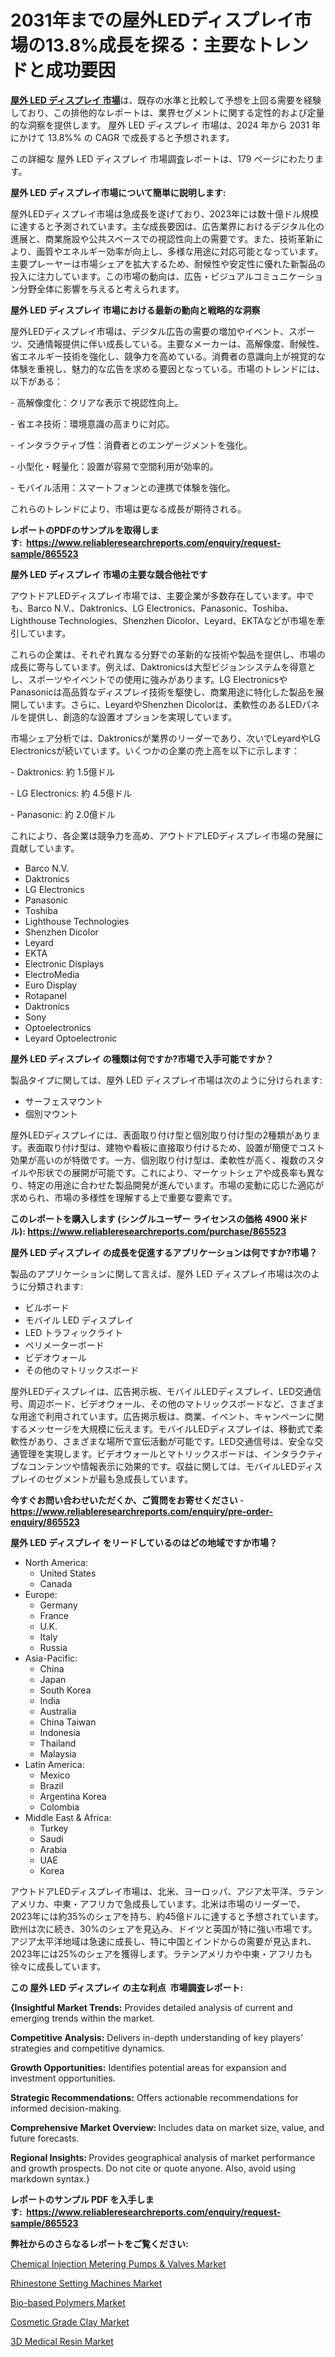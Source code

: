 <p><h1>2031年までの屋外LEDディスプレイ市場の13.8%成長を探る：主要なトレンドと成功要因</h1></p><p data-sourcepos="1:1-1:157"><strong><a href="https://www.reliableresearchreports.com/outdoor-led-display-r865523?utm_campaign=110&utm_medium=36&utm_source=Github&utm_content=ia&utm_term=05122024&utm_id=outdoor-led-display">屋外 LED ディスプレイ 市場</a></strong>は、既存の水準と比較して予想を上回る需要を経験しており、この排他的なレポートは、業界セグメントに関する定性的および定量的な洞察を提供します。 屋外 LED ディスプレイ 市場は、2024 年から 2031 年にかけて 13.8%% の CAGR で成長すると予想されます。</p>
<p data-sourcepos="3:1-3:50">この詳細な 屋外 LED ディスプレイ 市場調査レポートは、179 ページにわたります。</p>
<p><strong>屋外 LED ディスプレイ市場について簡単に説明します:</strong></p>
<p><p>屋外LEDディスプレイ市場は急成長を遂げており、2023年には数十億ドル規模に達すると予測されています。主な成長要因は、広告業界におけるデジタル化の進展と、商業施設や公共スペースでの視認性向上の需要です。また、技術革新により、画質やエネルギー効率が向上し、多様な用途に対応可能となっています。主要プレーヤーは市場シェアを拡大するため、耐候性や安定性に優れた新製品の投入に注力しています。この市場の動向は、広告・ビジュアルコミュニケーション分野全体に影響を与えると考えられます。</p></p>
<p><strong>屋外 LED ディスプレイ 市場における最新の動向と戦略的な洞察</strong></p>
<p><p>屋外LEDディスプレイ市場は、デジタル広告の需要の増加やイベント、スポーツ、交通情報提供に伴い成長している。主要なメーカーは、高解像度、耐候性、省エネルギー技術を強化し、競争力を高めている。消費者の意識向上が視覚的な体験を重視し、魅力的な広告を求める要因となっている。市場のトレンドには、以下がある：</p><p>- 高解像度化：クリアな表示で視認性向上。</p><p>- 省エネ技術：環境意識の高まりに対応。</p><p>- インタラクティブ性：消費者とのエンゲージメントを強化。</p><p>- 小型化・軽量化：設置が容易で空間利用が効率的。</p><p>- モバイル活用：スマートフォンとの連携で体験を強化。</p><p>これらのトレンドにより、市場は更なる成長が期待される。</p></p>
<p><strong>レポートのPDFのサンプルを取得します</strong><strong>:&nbsp;&nbsp;<a href="https://www.reliableresearchreports.com/enquiry/request-sample/865523?utm_campaign=110&utm_medium=36&utm_source=Github&utm_content=ia&utm_term=05122024&utm_id=outdoor-led-display">https://www.reliableresearchreports.com/enquiry/request-sample/865523</a></strong></p>
<p><strong>屋外 LED ディスプレイ 市場の主要な競合他社です</strong></p>
<p><p>アウトドアLEDディスプレイ市場では、主要企業が多数存在しています。中でも、Barco N.V.、Daktronics、LG Electronics、Panasonic、Toshiba、Lighthouse Technologies、Shenzhen Dicolor、Leyard、EKTAなどが市場を牽引しています。</p><p>これらの企業は、それぞれ異なる分野での革新的な技術や製品を提供し、市場の成長に寄与しています。例えば、Daktronicsは大型ビジョンシステムを得意とし、スポーツやイベントでの使用に強みがあります。LG ElectronicsやPanasonicは高品質なディスプレイ技術を駆使し、商業用途に特化した製品を展開しています。さらに、LeyardやShenzhen Dicolorは、柔軟性のあるLEDパネルを提供し、創造的な設置オプションを実現しています。</p><p>市場シェア分析では、Daktronicsが業界のリーダーであり、次いでLeyardやLG Electronicsが続いています。いくつかの企業の売上高を以下に示します：</p><p>- Daktronics: 約 1.5億ドル</p><p>- LG Electronics: 約 4.5億ドル</p><p>- Panasonic: 約 2.0億ドル</p><p>これにより、各企業は競争力を高め、アウトドアLEDディスプレイ市場の発展に貢献しています。</p></p>
<p><ul><li>Barco N.V.</li><li>Daktronics</li><li>LG Electronics</li><li>Panasonic</li><li>Toshiba</li><li>Lighthouse Technologies</li><li>Shenzhen Dicolor</li><li>Leyard</li><li>EKTA</li><li>Electronic Displays</li><li>ElectroMedia</li><li>Euro Display</li><li>Rotapanel</li><li>Daktronics</li><li>Sony</li><li>Optoelectronics</li><li>Leyard Optoelectronic</li></ul></p>
<p><strong>屋外 LED ディスプレイ の種類は何ですか?市場で入手可能ですか？</strong></p>
<p>製品タイプに関しては、屋外 LED ディスプレイ市場は次のように分けられます:</p>
<p><ul><li>サーフェスマウント</li><li>個別マウント</li></ul></p>
<p><p>屋外LEDディスプレイには、表面取り付け型と個別取り付け型の2種類があります。表面取り付け型は、建物や看板に直接取り付けるため、設置が簡便でコスト効果が高いのが特徴です。一方、個別取り付け型は、柔軟性が高く、複数のスタイルや形状での展開が可能です。これにより、マーケットシェアや成長率も異なり、特定の用途に合わせた製品開発が進んでいます。市場の変動に応じた適応が求められ、市場の多様性を理解する上で重要な要素です。</p></p>
<p><strong>このレポートを購入します (シングルユーザー ライセンスの価格 4900 米ドル):&nbsp;<a href="https://www.reliableresearchreports.com/purchase/865523?utm_campaign=110&utm_medium=36&utm_source=Github&utm_content=ia&utm_term=05122024&utm_id=outdoor-led-display">https://www.reliableresearchreports.com/purchase/865523</a></strong></p>
<p><strong>屋外 LED ディスプレイ の成長を促進するアプリケーションは何ですか?市場？</strong></p>
<p>製品のアプリケーションに関して言えば、屋外 LED ディスプレイ市場は次のように分類されます:</p>
<p><ul><li>ビルボード</li><li>モバイル LED ディスプレイ</li><li>LED トラフィックライト</li><li>ペリメーターボード</li><li>ビデオウォール</li><li>その他のマトリックスボード</li></ul></p>
<p><p>屋外LEDディスプレイは、広告掲示板、モバイルLEDディスプレイ、LED交通信号、周辺ボード、ビデオウォール、その他のマトリックスボードなど、さまざまな用途で利用されています。広告掲示板は、商業、イベント、キャンペーンに関するメッセージを大規模に伝えます。モバイルLEDディスプレイは、移動式で柔軟性があり、さまざまな場所で宣伝活動が可能です。LED交通信号は、安全な交通管理を実現します。ビデオウォールとマトリックスボードは、インタラクティブなコンテンツや情報表示に効果的です。収益に関しては、モバイルLEDディスプレイのセグメントが最も急成長しています。</p></p>
<p><strong>今すぐお問い合わせいただくか、ご質問をお寄せください</strong><strong>&nbsp;</strong>-<strong><a href="https://www.reliableresearchreports.com/enquiry/pre-order-enquiry/865523?utm_campaign=110&utm_medium=36&utm_source=Github&utm_content=ia&utm_term=05122024&utm_id=outdoor-led-display">https://www.reliableresearchreports.com/enquiry/pre-order-enquiry/865523</a></strong></p>
<p><strong>屋外 LED ディスプレイ をリードしているのはどの地域ですか市場？</strong></p>
<p><ul>
    <li>
        North America:
        <ul>
            <li>United States</li>
            <li>Canada</li>
        </ul>
    </li>
    <li>
        Europe:
        <ul>
            <li>Germany</li>
            <li>France</li>
            <li>U.K.</li>
            <li>Italy</li>
            <li>Russia</li>
        </ul>
    </li>
    <li>
        Asia-Pacific:
        <ul>
            <li>China</li>
            <li>Japan</li>
            <li>South Korea</li>
            <li>India</li>
            <li>Australia</li>
            <li>China Taiwan</li>
            <li>Indonesia</li>
            <li>Thailand</li>
            <li>Malaysia</li>
        </ul>
    </li>
    <li>
        Latin America:
        <ul>
            <li>Mexico</li>
            <li>Brazil</li>
            <li>Argentina Korea</li>
            <li>Colombia</li>
        </ul>
    </li>
    <li>
        Middle East & Africa:
        <ul>
            <li>Turkey</li>
            <li>Saudi</li>
            <li>Arabia</li>
            <li>UAE</li>
            <li>Korea</li>
        </ul>
    </li>
    </ul></p>
<p><p>アウトドアLEDディスプレイ市場は、北米、ヨーロッパ、アジア太平洋、ラテンアメリカ、中東・アフリカで急成長しています。北米は市場のリーダーで、2023年には約35%のシェアを持ち、約45億ドルに達すると予想されています。欧州は次に続き、30%のシェアを見込み、ドイツと英国が特に強い市場です。アジア太平洋地域は急速に成長し、特に中国とインドからの需要が見込まれ、2023年には25%のシェアを獲得します。ラテンアメリカや中東・アフリカも徐々に成長しています。</p></p>
<p><strong>この 屋外 LED ディスプレイ の主な利点&nbsp; 市場調査レポート:</strong></p>
<p><strong>{Insightful Market Trends:</strong> Provides detailed analysis of current and emerging trends within the market.</p>
<p><strong>Competitive Analysis:</strong> Delivers in-depth understanding of key players' strategies and competitive dynamics.</p>
<p><strong>Growth Opportunities:</strong> Identifies potential areas for expansion and investment opportunities.</p>
<p><strong>Strategic Recommendations:</strong> Offers actionable recommendations for informed decision-making.</p>
<p><strong>Comprehensive Market Overview: </strong>Includes data on market size, value, and future forecasts.</p>
<p><strong>Regional Insights: </strong>Provides geographical analysis of market performance and growth prospects. Do not cite or quote anyone. Also, avoid using markdown syntax.}</p>
<p><strong>レポートのサンプル PDF を入手します:&nbsp;</strong><strong>&nbsp;<a href="https://www.reliableresearchreports.com/enquiry/request-sample/865523?utm_campaign=110&utm_medium=36&utm_source=Github&utm_content=ia&utm_term=05122024&utm_id=outdoor-led-display">https://www.reliableresearchreports.com/enquiry/request-sample/865523</a></strong></p>
<p></p>
<p><strong>弊社からのさらなるレポートをご覧ください:</strong></p>
<p><p><a href="https://github.com/globismark/Market-Research-Report-List-5/blob/main/chemical-injection-metering-pumps-valves-market.md?utm_campaign=110&utm_medium=36&utm_source=Github&utm_content=ia&utm_term=05122024&utm_id=outdoor-led-display">Chemical Injection Metering Pumps & Valves Market</a></p><p><a href="https://www.linkedin.com/pulse/evaluating-market-players-rhinestone-setting-machines-sector-dzhue?utm_campaign=110&utm_medium=36&utm_source=Github&utm_content=ia&utm_term=05122024&utm_id=outdoor-led-display">Rhinestone Setting Machines Market</a></p><p><a href="https://github.com/prosalinda88/Market-Research-Report-List-6/blob/main/bio-based-polymers-market.md?utm_campaign=110&utm_medium=36&utm_source=Github&utm_content=ia&utm_term=05122024&utm_id=outdoor-led-display">Bio-based Polymers Market</a></p><p><a href="https://issuu.com/reportprime-2/docs/cosmetic-grade-clay-market-size-2030.pptx?utm_campaign=110&utm_medium=36&utm_source=Github&utm_content=ia&utm_term=05122024&utm_id=outdoor-led-display">Cosmetic Grade Clay Market</a></p><p><a href="https://issuu.com/reportprime-2/docs/3d-medical-resin-market-size-2030.pptx?utm_campaign=110&utm_medium=36&utm_source=Github&utm_content=ia&utm_term=05122024&utm_id=outdoor-led-display">3D Medical Resin Market</a></p></p>